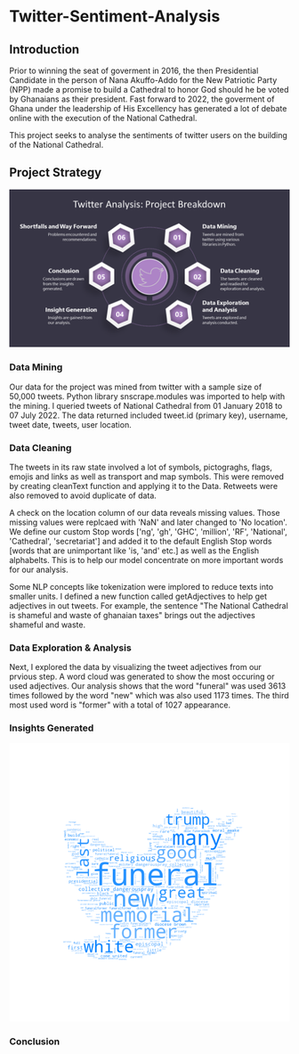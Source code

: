 # Twitter-Sentiment-Analysis
## Introduction
Prior to winning the seat of goverment in 2016, the then Presidential Candidate in the person of Nana Akuffo-Addo for the New Patriotic Party (NPP) made a promise to build a Cathedral to honor God should he be voted by Ghanaians as their president. Fast forward to 2022, the goverment of Ghana under the leadership of His Excellency has generated a lot of debate online with the execution of the National Cathedral.

This project seeks to analyse the sentiments of twitter users on the building of the National Cathedral.

## Project Strategy
![image](https://github.com/rkadey/Twitter-Sentiment-Analysis/blob/main/Twitter%20Analysis%20Project%20Breakdown%20Infographics.png?raw=true)



### Data Mining
Our data for the project was mined from twitter with a sample size of 50,000 tweets. Python library snscrape.modules was imported to help with the mining. I queried tweets of National Cathedral from 01 January 2018 to 07 July 2022. The data returned included tweet.id (primary key), username, tweet date, tweets, user location.

### Data Cleaning
The tweets in its raw state involved a lot of symbols, pictograghs, flags, emojis and links as well as transport and map symbols. This were removed by creating cleanText function and applying it to the Data. Retweets were also removed to avoid duplicate of data.

A check on the location column of our data reveals missing values. Those missing values were replcaed with 'NaN' and later changed to 'No location'. We define our custom Stop words ['ng', 'gh', 'GHC', 'million', 'RF', 'National', 'Cathedral', 'secretariat'] and added it to the default English Stop words [words that are unimportant like 'is, 'and' etc.] as well as the English alphabelts. This is to help our model concentrate on more important words for our analysis.

Some NLP concepts like tokenization were implored to reduce texts into smaller units. I defined a new function called getAdjectives to help get adjectives in out tweets. For example, the sentence "The National Cathedral is shameful and waste of ghanaian taxes" brings out the adjectives shameful and waste.

### Data Exploration & Analysis
Next, I explored the data by visualizing the tweet adjectives from our prvious step. A word cloud was generated to show the most occuring or used adjectives. Our analysis shows that the word "funeral" was used 3613 times followed by the word "new" which was also used 1173 times. The third most used word is "former" with a total of 1027 appearance.

### Insights Generated
![image](https://github.com/rkadey/Twitter-Sentiment-Analysis/blob/main/download.png)

### Conclusion



